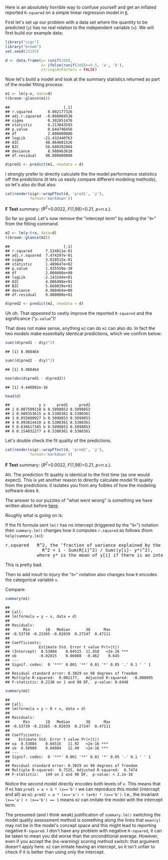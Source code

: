 <!-- *.md is generated from *.Rmd. Please edit that file -->
Here is an absolutely *horrible* way to confuse yourself and get an inflated reported `R-squared` on a simple linear regression model in [`R`](https://www.r-project.org).

First let's set up our problem with a data set where the quantity to be predicted (`y`) has no real relation to the independent variable (`x`). We will first build our example data:

``` r
library("sigr")
library("broom")
set.seed(23255)

d <- data.frame(y= runif(100),
                x= ifelse(runif(100)>=0.5, 'a', 'b'),
                stringsAsFactors = FALSE)
```

Now let's build a model and look at the summary statistics returned as part of the model fitting process:

``` r
m1 <- lm(y~x, data=d)
t(broom::glance(m1))
```

    ##                        [,1]
    ## r.squared       0.002177326
    ## adj.r.squared  -0.008004538
    ## sigma           0.302851476
    ## statistic       0.213843593
    ## p.value         0.644796456
    ## df              2.000000000
    ## logLik        -21.432440763
    ## AIC            48.864881526
    ## BIC            56.680392084
    ## deviance        8.988463618
    ## df.residual    98.000000000

``` r
d$pred1 <- predict(m1, newdata = d)
```

I *strongly* prefer to directly calculate the the model performance statistics off the predictions (it lets us easily compare different modeling methods), so let's also do that also:

``` r
cat(render(sigr::wrapFTest(d, 'pred1', 'y'),
           format='markdown'))
```

**F Test** summary: (<i>R<sup>2</sup></i>=0.0022, *F*(1,98)=0.21, *p*=n.s.).

So far so good. Let's now remove the "intercept term" by adding the "`0+`" from the fitting command.

``` r
m2 <- lm(y~0+x, data=d)
t(broom::glance(m2))
```

    ##                        [,1]
    ## r.squared      7.524811e-01
    ## adj.r.squared  7.474297e-01
    ## sigma          3.028515e-01
    ## statistic      1.489647e+02
    ## p.value        1.935559e-30
    ## df             2.000000e+00
    ## logLik        -2.143244e+01
    ## AIC            4.886488e+01
    ## BIC            5.668039e+01
    ## deviance       8.988464e+00
    ## df.residual    9.800000e+01

``` r
d$pred2 <- predict(m2, newdata = d)
```

Uh oh. That *appeared* to vastly improve the reported `R-squared` and the significance ("`p.value`")!

That does not make sense, anything `m2` can do `m1` can also do. In fact the two models make essentially identical predictions, which we confirm below:

``` r
sum((d$pred1 - d$y)^2)
```

    ## [1] 8.988464

``` r
sum((d$pred2 - d$y)^2)
```

    ## [1] 8.988464

``` r
max(abs(d$pred1 - d$pred2))
```

    ## [1] 4.440892e-16

``` r
head(d)
```

    ##             y x     pred1     pred2
    ## 1 0.007509118 b 0.5098853 0.5098853
    ## 2 0.980353615 a 0.5380361 0.5380361
    ## 3 0.055880927 b 0.5098853 0.5098853
    ## 4 0.993814410 a 0.5380361 0.5380361
    ## 5 0.636617385 b 0.5098853 0.5098853
    ## 6 0.154032277 a 0.5380361 0.5380361

Let's double check the fit quality of the predictions.

``` r
cat(render(sigr::wrapFTest(d, 'pred2', 'y'),
           format='markdown'))
```

**F Test** summary: (<i>R<sup>2</sup></i>=0.0022, *F*(1,98)=0.21, *p*=n.s.).

Ah. The prediction fit quality is identical to the first time (as one would expect). This is yet another reason to directly calculate model fit quality from the predictions: it isolates you from any foibles of how the modeling software does it.

The answer to our puzzles of "what went wrong" is something we have written about before [here](http://www.win-vector.com/blog/2016/12/be-careful-evaluating-model-predictions/).

Roughly what is going on is:

If the fit formula sent `lm()` has no intercept (triggered by the "`0+`") notation then `summary.lm()` changes how it computes `r.squared` as follows (from `help(summary.lm)`):

<pre>
r.squared   R^2, the ‘fraction of variance explained by the model’,
              R^2 = 1 - Sum(R[i]^2) / Sum((y[i]- y*)^2),
            where y* is the mean of y[i] if there is an intercept and zero otherwise.
</pre>
This is pretty bad.

Then to add insult to injury the "`0+`" notation also changes how `R` encodes the categorical variable `x`.

Compare:

``` r
summary(m1)
```

    ## 
    ## Call:
    ## lm(formula = y ~ x, data = d)
    ## 
    ## Residuals:
    ##      Min       1Q   Median       3Q      Max 
    ## -0.53739 -0.23265 -0.02039  0.27247  0.47111 
    ## 
    ## Coefficients:
    ##             Estimate Std. Error t value Pr(>|t|)    
    ## (Intercept)  0.53804    0.04515  11.918   <2e-16 ***
    ## xb          -0.02815    0.06088  -0.462    0.645    
    ## ---
    ## Signif. codes:  0 '***' 0.001 '**' 0.01 '*' 0.05 '.' 0.1 ' ' 1
    ## 
    ## Residual standard error: 0.3029 on 98 degrees of freedom
    ## Multiple R-squared:  0.002177,   Adjusted R-squared:  -0.008005 
    ## F-statistic: 0.2138 on 1 and 98 DF,  p-value: 0.6448

``` r
summary(m2)
```

    ## 
    ## Call:
    ## lm(formula = y ~ 0 + x, data = d)
    ## 
    ## Residuals:
    ##      Min       1Q   Median       3Q      Max 
    ## -0.53739 -0.23265 -0.02039  0.27247  0.47111 
    ## 
    ## Coefficients:
    ##    Estimate Std. Error t value Pr(>|t|)    
    ## xa  0.53804    0.04515   11.92   <2e-16 ***
    ## xb  0.50989    0.04084   12.49   <2e-16 ***
    ## ---
    ## Signif. codes:  0 '***' 0.001 '**' 0.01 '*' 0.05 '.' 0.1 ' ' 1
    ## 
    ## Residual standard error: 0.3029 on 98 degrees of freedom
    ## Multiple R-squared:  0.7525, Adjusted R-squared:  0.7474 
    ## F-statistic:   149 on 2 and 98 DF,  p-value: < 2.2e-16

Notice the second model directly encodes both levels of `x`. This means that if `m1` has `pred1 = a + b * (x=='b')` we can reproduce this model (intercept and all) as `m2`: `pred2 = a * (x=='a') + (a+b) * (x=='b')`. I.e., the invariant `(x=='a') + (x=='b') == 1` means `m2` can imitate the model with the intercept term.

The presumed (and I think weak) justification of `summary.lm()` switching the model quality assessment method is something along the lines that `mean(y)` may not be in the model's concept space and this might lead to reporting negative `R-squared`. I don't have any problem with negative `R-squared`, it can be taken to mean you did worse than the unconditional average. However, even if you accept the (no-warning) scoring method switch: that argument doesn't apply here. `m2` can imitate having an intercept, so it isn't unfair to check if it is better than using only the intercept.
